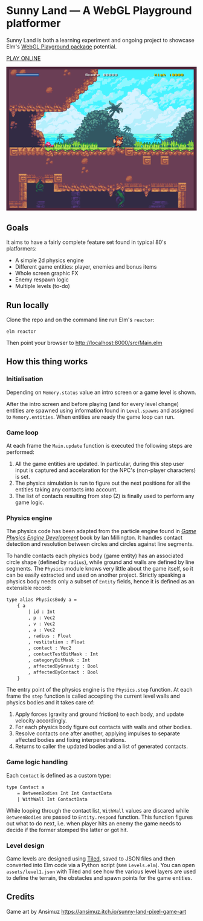 # Sunny Land — A WebGL Playground platformer

Sunny Land is both a learning experiment and ongoing project to showcase Elm's [WebGL Playground package][1] potential.

[PLAY ONLINE][4]

![Sunny Land level](./assets/screenshot.png)

## Goals

It aims to have a fairly complete feature set found in typical 80's platformers:

- A simple 2d physics engine
- Different game entities: player, enemies and bonus items
- Whole screen graphic FX
- Enemy respawn logic
- Multiple levels (to-do)

## Run locally

Clone the repo and on the command line run Elm's `reactor`:

```
elm reactor
```

Then point your browser to <http://localhost:8000/src/Main.elm>

## How this thing works

### Initialisation

Depending on `Memory.status` value an intro screen or a game level is shown.

After the intro screen and before playing (and for every level change) entities are spawned using information found in `Level.spawns` and assigned to `Memory.entities`. When entities are ready the game loop can run.

### Game loop

At each frame the `Main.update` function is executed the following steps are performed:

1. All the game entities are updated. In particular, during this step user input is captured and accelaration for the NPC's (non-player characters) is set.
2. The physics simulation is run to figure out the next positions for all the entities taking any contacts into account.
3. The list of contacts resulting from step (2) is finally used to perform any game logic.

### Physics engine

The physics code has been adapted from the particle engine found in _[Game Physics Engine Development][2]_ book by Ian Millington. It handles contact detection and resolution between circles and circles against line segments.

To handle contacts each physics body (game entity) has an associated circle shape (defined by `radius`), while ground and walls are defined by line segments. The `Physics` module knows very little about the game itself, so it can be easily extracted and used on another project. Strictly speaking a physics body needs only a subset of `Entity` fields, hence it is defined as an extensible record:

```
type alias PhysicsBody a =
    { a
        | id : Int
        , p : Vec2
        , v : Vec2
        , a : Vec2
        , radius : Float
        , restitution : Float
        , contact : Vec2
        , contactTestBitMask : Int
        , categoryBitMask : Int
        , affectedByGravity : Bool
        , affectedByContact : Bool
    }
```

The entry point of the physics engine is the `Physics.step` function. At each frame the `step` function is called accepting the current level walls and physics bodies and it takes care of:

1. Apply forces (gravity and ground friction) to each body, and update velocity accordingly.
1. For each physics body figure out contacts with walls and other bodies.
1. Resolve contacts one after another, applying impulses to separate affected bodies and fixing interpenetrations.
1. Returns to caller the updated bodies and a list of generated contacts.

### Game logic handling

Each `Contact` is defined as a custom type:

```
type Contact a
    = BetweenBodies Int Int ContactData
    | WithWall Int ContactData
```

While looping through the contact list, `WithWall` values are discared while `BetweenBodies` are passed to `Entity.respond` function. This function figures out what to do next, i.e. when player hits an enemy the game needs to decide if the former stomped the latter or got hit.

### Level design

Game levels are designed using [Tiled][3], saved to JSON files and then converted into Elm code via a Python script (see `Levels.elm`). You can open `assets/level1.json` with Tiled and see how the various level layers are used to define the terrain, the obstacles and spawn points for the game entities.

## Credits

Game art by Ansimuz <https://ansimuz.itch.io/sunny-land-pixel-game-art>

[1]: https://package.elm-lang.org/packages/justgook/webgl-playground/latest/
[2]: https://www.amazon.it/Game-Physics-Engine-Development-Commercial-Grade/dp/0123819768
[3]: https://www.mapeditor.org
[4]: https://lab.passiomatic.com/sunny-land/